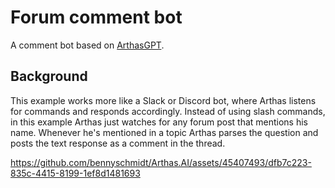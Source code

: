 # Forum comment bot

A comment bot based on [ArthasGPT](https://github.com/bennyschmidt/ArthasGPT).

## Background

This example works more like a Slack or Discord bot, where Arthas listens for commands and responds accordingly. Instead of using slash commands, in this example Arthas just watches for any forum post that mentions his name. Whenever he's mentioned in a topic Arthas parses the question and posts the text response as a comment in the thread.

https://github.com/bennyschmidt/Arthas.AI/assets/45407493/dfb7c223-835c-4415-8199-1ef8d1481693
